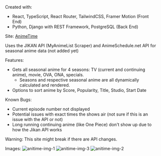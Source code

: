 Created with:  
  - React, TypeScript, React Router, TailwindCSS, Framer Motion (Front End) 
  - Python, Django with REST Framework, PostgreSQL (Back End) 

Site: [AnimeTime](https://anime-time-mu.vercel.app)

Uses the JIKAN API (MyAnimeList Scraper) and AnimeSchedule.net API for seasonal anime data (not added yet)

Features:
- Gets all seasonal anime for 4 seasons: TV (current and continuing anime), movie, OVA, ONA, specials.
  - Seasons and respective seasonal anime are all dynamically calculated and rendered.
- Options to sort anime by Score, Popularity, Title, Studio, Start Date

Known Bugs:
- Current episode number not displayed
- Potential issues with exact times the shows air (not sure if this is an issue with the API or not)
- Long running continuing anime (like One Piece) don't show up due to how the Jikan API works

Warning: This site might break if there are API changes.

Images:
![anitime-img-1](https://user-images.githubusercontent.com/31109249/226437621-427b862b-e1a7-4124-bc0c-627c0efbcb3a.png)
![anitime-img-3](https://user-images.githubusercontent.com/31109249/226437623-7a809fce-3855-493c-b7b9-d809e0dd2ffc.png)
![anitime-img-2](https://user-images.githubusercontent.com/31109249/226437625-7dde047c-afa1-4f13-b76e-dfa2988ce858.png)
